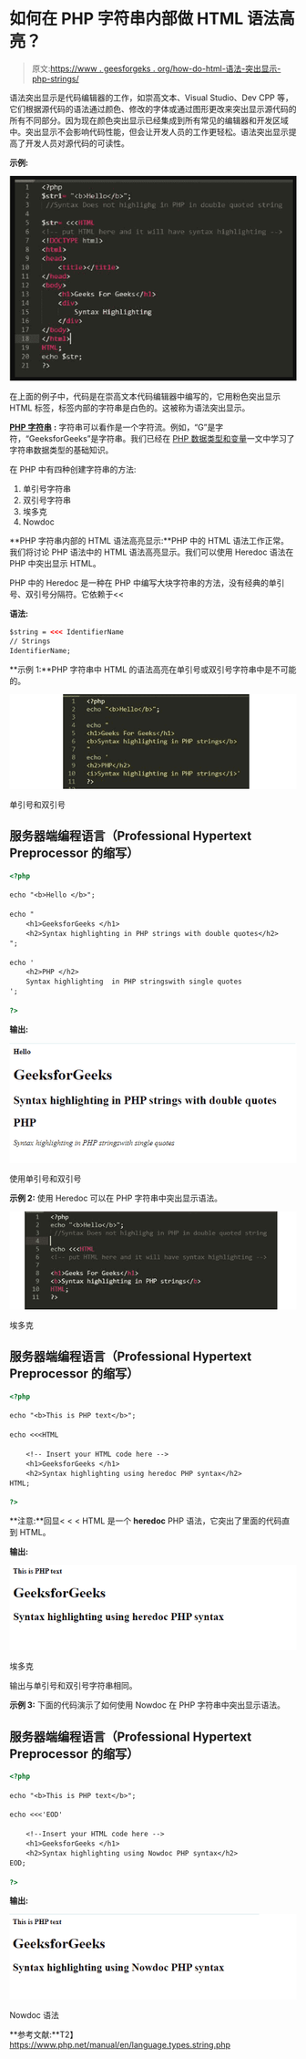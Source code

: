 # 如何在 PHP 字符串内部做 HTML 语法高亮？

> 原文:[https://www . geesforgeks . org/how-do-html-语法-突出显示-php-strings/](https://www.geeksforgeeks.org/how-to-do-html-syntax-highlighting-inside-php-strings/)

语法突出显示是代码编辑器的工作，如崇高文本、Visual Studio、Dev CPP 等，它们根据源代码的语法通过颜色、修改的字体或通过图形更改来突出显示源代码的所有不同部分。因为现在颜色突出显示已经集成到所有常见的编辑器和开发区域中。突出显示不会影响代码性能，但会让开发人员的工作更轻松。语法突出显示提高了开发人员对源代码的可读性。

**示例:**

![](img/ce0726774708803ac7419fbcbdc0687c.png)

在上面的例子中，代码是在崇高文本代码编辑器中编写的，它用粉色突出显示 HTML 标签，标签内部的字符串是白色的。这被称为语法突出显示。

[**PHP 字符串**](https://www.geeksforgeeks.org/php-strings/) **:** 字符串可以看作是一个字符流。例如，“G”是字符，“GeeksforGeeks”是字符串。我们已经在 [PHP 数据类型和变量](https://www.geeksforgeeks.org/php-data-types/)一文中学习了字符串数据类型的基础知识。

在 PHP 中有四种创建字符串的方法:

1.  单引号字符串
2.  双引号字符串
3.  埃多克
4.  Nowdoc

**PHP 字符串内部的 HTML 语法高亮显示:**PHP 中的 HTML 语法工作正常。我们将讨论 PHP 语法中的 HTML 语法高亮显示。我们可以使用 Heredoc 语法在 PHP 中突出显示 HTML。

PHP 中的 Heredoc 是一种在 PHP 中编写大块字符串的方法，没有经典的单引号、双引号分隔符。它依赖于<<

**语法:**

```html
$string = <<< IdentifierName
// Strings
IdentifierName;
```

**示例 1:**PHP 字符串中 HTML 的语法高亮在单引号或双引号字符串中是不可能的。

![](img/004f99cd95d5975dfc8d0c333510c2bb.png)

单引号和双引号

## 服务器端编程语言（Professional Hypertext Preprocessor 的缩写）

```html
<?php

echo "<b>Hello </b>";

echo "
    <h1>GeeksforGeeks </h1>
    <h2>Syntax highlighting in PHP strings with double quotes</h2>
";

echo '
    <h2>PHP </h2>
    Syntax highlighting  in PHP stringswith single quotes 
';

?>
```

**输出:**

![](img/7318807e5b322f730fe9b219425f0f28.png)

使用单引号和双引号

**示例 2:** 使用 Heredoc 可以在 PHP 字符串中突出显示语法。

![](img/6b298ad2b1257df6c94915a20331dab9.png)

埃多克

## 服务器端编程语言（Professional Hypertext Preprocessor 的缩写）

```html
<?php

echo "<b>This is PHP text</b>";

echo <<<HTML

    <!-- Insert your HTML code here -->
    <h1>GeeksforGeeks </h1>
    <h2>Syntax highlighting using heredoc PHP syntax</h2>
HTML; 

?>
```

**注意:**回显< < < HTML 是一个 **heredoc** PHP 语法，它突出了里面的代码直到 HTML。

**输出:**

![](img/62528ae41503259d47f51852cd4ae907.png)

埃多克

输出与单引号和双引号字符串相同。

**示例 3:** 下面的代码演示了如何使用 Nowdoc 在 PHP 字符串中突出显示语法。

## 服务器端编程语言（Professional Hypertext Preprocessor 的缩写）

```html
<?php

echo "<b>This is PHP text</b>";

echo <<<'EOD'

    <!--Insert your HTML code here -->
    <h1>GeeksforGeeks </h1>
    <h2>Syntax highlighting using Nowdoc PHP syntax</h2>
EOD;      

?>
```

**输出:**

![](img/d7f33a5c0fa5f01b5ffbbb249e41dbad.png)

Nowdoc 语法

**参考文献:**T2】https://www.php.net/manual/en/language.types.string.php